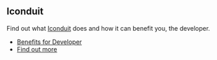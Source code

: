 ## Iconduit

Find out what [Iconduit](https://github.com/iconduit) does and how it can benefit you, the developer.

- [Benefits for Developer](https://docs.listingslab.com/docs/work/iconduit/benefits)
- [Find out more](https://docs.listingslab.com/docs/work/iconduit/)
